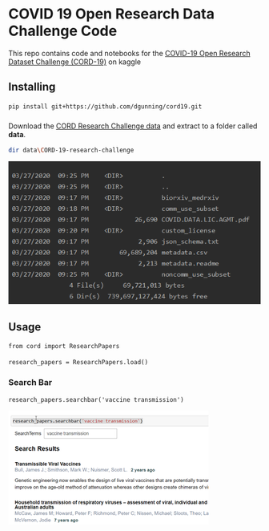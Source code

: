 # COVID 19 Open Research Data Challenge Code
This repo contains code and notebooks for the [COVID-19 Open Research Dataset Challenge (CORD-19)](https://www.kaggle.com/allen-institute-for-ai/CORD-19-research-challenge)
on kaggle

## Installing

```{bash}
pip install git+https://github.com/dgunning/cord19.git
```

###
Download the [CORD Research Challenge data](https://www.kaggle.com/allen-institute-for-ai/CORD-19-research-challenge)
and extract to a folder called **data**. 

```bash
dir data\CORD-19-research-challenge
```
![Cord Searchbar](images/datadir.png)

## Usage

```{python}
from cord import ResearchPapers

research_papers = ResearchPapers.load()
```

### Search Bar
```{python}
research_papers.searchbar('vaccine transmission')
```
![Cord Searchbar](images/searchbar.png)
